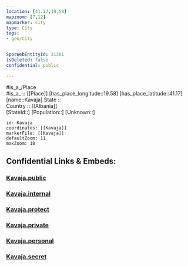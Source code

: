 ```yaml
---
location: [41.17,19.58] 
mapzoom: [7,12] 
mapmarker: city 
type: City
tags:
- geo/City


SpocWebEntityId: 31361
isDeleted: false
confidential: public

---
```

#is_a_/Place  
#is_a_ :: [[Place]] 
[has_place_longitude::19.58] 
[has_place_latitude::41.17] 
[name::Kavaja] 
State ::  
Country :: [[Albania]]  
[StateId::] 
[Population::] 
[Unknown::] 


```leaflet
id: Kavaja
coordinates: [[Kavaja]] 
markerFile: [[Kavaja]] 
defaultZoom: 11 
maxZoom: 18
```


## Confidential Links & Embeds: 

### [Kavaja.public](/_public/\Earth\Continent\Europe\Europe~South\Albania\Counties~Albania\Durrës\CityKavaja.public.md) 

### [Kavaja.internal](/_internal/\Earth\Continent\Europe\Europe~South\Albania\Counties~Albania\Durrës\CityKavaja.internal.md) 

### [Kavaja.protect](/_protect/\Earth\Continent\Europe\Europe~South\Albania\Counties~Albania\Durrës\CityKavaja.protect.md) 

### [Kavaja.private](/_private/\Earth\Continent\Europe\Europe~South\Albania\Counties~Albania\Durrës\CityKavaja.private.md) 

### [Kavaja.personal](/_personal/\Earth\Continent\Europe\Europe~South\Albania\Counties~Albania\Durrës\CityKavaja.personal.md) 

### [Kavaja.secret](/_secret/\Earth\Continent\Europe\Europe~South\Albania\Counties~Albania\Durrës\CityKavaja.secret.md)


